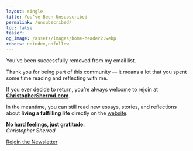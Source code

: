 ```yaml
---
layout: single
title: You’ve Been Unsubscribed
permalink: /unsubscribed/
toc: false
teaser:
og_image: /assets/images/home-header2.webp
robots: noindex,nofollow
---
```

You’ve been successfully removed from my email list.

Thank you for being part of this community — it means a lot that you spent some time reading and reflecting with me.

If you ever decide to return, you’re always welcome to rejoin at  
[**ChristopherSherrod.com**](https://christophersherrod.com).

In the meantime, you can still read new essays, stories, and reflections about **living a fulfilling life** directly on the [website](https://christophersherrod.com/).

**No hard feelings, just gratitude.**  
*Christopher Sherrod*

[Rejoin the Newsletter](https://christophersherrod.com#newsletter)
